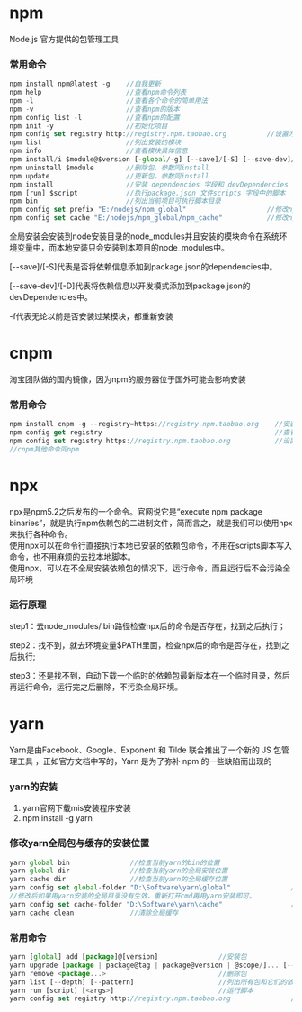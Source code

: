 # npm 
Node.js 官方提供的包管理工具

### 常用命令

```js
npm install npm@latest -g    //自我更新
npm help                     //查看npm命令列表
npm -l                       //查看各个命令的简单用法
npm -v                       //查看npm的版本
npm config list -l           //查看npm的配置
npm init -y                  //初始化项目
npm config set registry http://registry.npm.taobao.org          //设置为淘宝镜像源
npm list                     //列出安装的模块
npm info                     //查看模块具体信息
npm install/i $module@$version [-global/-g] [--save]/[-S] [--save-dev]/[-D] [-f]    //安装包
npm uninstall $module        //删除包，参数同install
npm update                   //更新包，参数同install
npm install                  //安装 dependencies 字段和 devDependencies 字段中的所有模块
npm [run] $script            //执行package.json 文件scripts 字段中的脚本
npm bin                      //列出当前项目可执行脚本目录
npm config set prefix "E:/nodejs/npm_global"                    //修改npm全局包路径
npm config set cache "E:/nodejs/npm_global/npm_cache"           //修改npm全局包缓存路径
```

  全局安装会安装到node安装目录的node_modules并且安装的模块命令在系统环境变量中，而本地安装只会安装到本项目的node_modules中。  
    
  [--save]/[-S]代表是否将依赖信息添加到package.json的dependencies中。  
    
  [--save-dev]/[-D]代表将依赖信息以开发模式添加到package.json的devDependencies中。  
  
  -f代表无论以前是否安装过某模块，都重新安装  

# cnpm 
淘宝团队做的国内镜像，因为npm的服务器位于国外可能会影响安装

### 常用命令
```js
npm install cnpm -g --registry=https://registry.npm.taobao.org    //安装cnpm
npm config get registry                                           //查看正在使用的镜像地址
npm config set registry https://registry.npm.taobao.org           //设置新镜像地址
//cnpm其他命令同npm
```

# npx
npx是npm5.2之后发布的一个命令。官网说它是“execute npm package binaries”，就是执行npm依赖包的二进制文件，简而言之，就是我们可以使用npx来执行各种命令。  
使用npx可以在命令行直接执行本地已安装的依赖包命令，不用在scripts脚本写入命令，也不用麻烦的去找本地脚本。  
使用npx，可以在不全局安装依赖包的情况下，运行命令，而且运行后不会污染全局环境

### 运行原理
step1：去node_modules/.bin路径检查npx后的命令是否存在，找到之后执行；

step2：找不到，就去环境变量$PATH里面，检查npx后的命令是否存在，找到之后执行;

step3：还是找不到，自动下载一个临时的依赖包最新版本在一个临时目录，然后再运行命令，运行完之后删除，不污染全局环境。

# yarn
Yarn是由Facebook、Google、Exponent 和 Tilde 联合推出了一个新的 JS 包管理工具 ，正如官方文档中写的，Yarn 是为了弥补 npm 的一些缺陷而出现的

### yarn的安装
1. yarn官网下载mis安装程序安装
2. npm install -g yarn

### 修改yarn全局包与缓存的安装位置
```js
yarn global bin               //检查当前yarn的bin的位置
yarn global dir               //检查当前yarn的全局安装位置
yarn cache dir                //检查当前yarn的全局缓存位置
yarn config set global-folder "D:\Software\yarn\global"               //修改当前yarn的全局安装位置
//修改后如果用yarn安装的全局目录没有生效，重新打开cmd再用yarn安装即可。
yarn config set cache-folder "D:\Software\yarn\cache"                 //相应修改yarn的缓存
yarn cache clean              //清除全局缓存
```

### 常用命令

```js
yarn [global] add [package]@[version]               //安装包
yarn upgrade [package | package@tag | package@version | @scope/]... [--ignore-engines] [--pattern]  //更新包
yarn remove <package...>                            //删除包
yarn list [--depth] [--pattern]                     //列出所有包和它们的依赖
yarn run [script] [<args>]                          //运行脚本
yarn config set registry http://registry.npm.taobao.org               //yarn指定淘宝源
```
